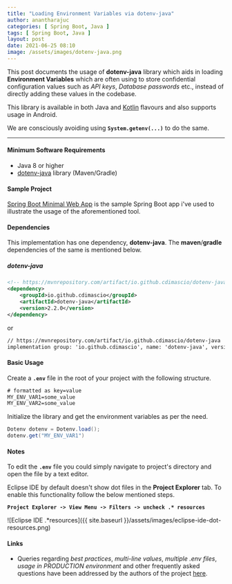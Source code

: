 ```yaml
---
title: "Loading Environment Variables via dotenv-java"
author: anantharajuc
categories: [ Spring Boot, Java ]
tags: [ Spring Boot, Java ]
layout: post
date: 2021-06-25 08:10
image: /assets/images/dotenv-java.png
---
```


This post documents the usage of **dotenv-java** library which aids in loading **Environment Variables** which are often using to store confidential configuration values such as *API keys*, *Database passwords* etc., instead of directly adding these values in the codebase. 

This library is available in both Java and [Kotlin](https://github.com/cdimascio/dotenv-kotlin) flavours and also supports usage in Android. 

We are consciously avoiding using **`System.getenv(...)`** to do the same.

---

#### Minimum Software Requirements

- Java 8 or higher
- [dotenv-java](https://github.com/cdimascio/dotenv-java#install) library (Maven/Gradle)

#### Sample Project

[Spring Boot Minimal Web App](https://github.com/AnanthaRajuC/Spring-Boot-Minimal-Web-App) is the sample Spring Boot app i've used to illustrate the usage of the aforementioned tool.

#### Dependencies

This implementation has one dependency, **dotenv-java**. The **maven**/**gradle** dependencies of the same is mentioned below.

##### dotenv-java

~~~xml
<!-- https://mvnrepository.com/artifact/io.github.cdimascio/dotenv-java -->
<dependency>
    <groupId>io.github.cdimascio</groupId>
    <artifactId>dotenv-java</artifactId>
    <version>2.2.0</version>
</dependency>
~~~

or

~~~txt
// https://mvnrepository.com/artifact/io.github.cdimascio/dotenv-java
implementation group: 'io.github.cdimascio', name: 'dotenv-java', version: '2.2.0'
~~~

#### Basic Usage

Create a **`.env`** file in the root of your project with the following structure.

~~~txt
# formatted as key=value
MY_ENV_VAR1=some_value
MY_ENV_VAR2=some_value
~~~

Initialize the library and get the environment variables as per the need.

~~~java
Dotenv dotenv = Dotenv.load();
dotenv.get("MY_ENV_VAR1")
~~~

#### Notes

To edit the **`.env`** file you could simply navigate to project's directory and open the file by a text editor. 

Eclipse IDE by default doesn't show dot files in the **Project Explorer** tab. To enable this functionality follow the below mentioned steps.

**`Project Explorer -> View Menu -> Filters -> uncheck .* resources`**

![Eclipse IDE .*resources]({{ site.baseurl }}/assets/images/eclipse-ide-dot-resources.png)  

#### Links

- Queries regarding *best practices*, *multi-line values*, *multiple .env files*, *usage in PRODUCTION environment* and other frequently asked questions have been addressed by the authors of the project [here](https://github.com/cdimascio/dotenv-java#faq).
